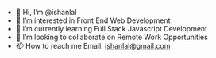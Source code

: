- 👋 Hi, I’m @ishanlal
- 👀 I’m interested in Front End Web Development
- 🌱 I’m currently learning Full Stack Javascript Development
- 💞️ I’m looking to collaborate on Remote Work Opportunities
- 📫 How to reach me Email: ishanlal@gmail.com

<!---
ishanlal/ishanlal is a ✨ special ✨ repository because its `README.md` (this file) appears on your GitHub profile.
You can click the Preview link to take a look at your changes.
--->
